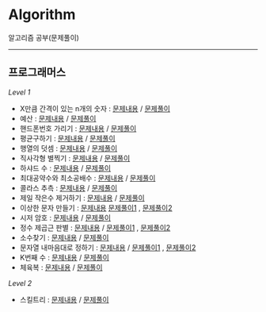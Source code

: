 # Algorithm
알고리즘 공부(문제풀이)

------
## 프로그래머스

*Level 1*

* X만큼 간격이 있는 n개의 숫자 :
  [문제내용](https://programmers.co.kr/learn/courses/30/lessons/12954) / [문제풀이](https://github.com/PPorotos/Algorithm/blob/master/Algorithm/Algorithm/Level1/Solution1.cs)
* 예산 : [문제내용](https://programmers.co.kr/learn/courses/30/lessons/12982) / [문제풀이](https://github.com/PPorotos/Algorithm/blob/master/Algorithm/Algorithm/Level1/Solution2.cs)
* 핸드폰번호 가리기 : [문제내용](https://programmers.co.kr/learn/courses/30/lessons/12948) / [문제풀이](https://github.com/PPorotos/Algorithm/blob/master/Algorithm/Algorithm/Level1/Solution3.cs)
* 평균구하기 : [문제내용](https://programmers.co.kr/learn/courses/30/lessons/12944) / [문제풀이](https://github.com/PPorotos/Algorithm/blob/master/Algorithm/Algorithm/Level1/Solution4.cs)
* 행열의 덧셈 : [문제내용](https://programmers.co.kr/learn/courses/30/lessons/12950) / [문제풀이](https://github.com/PPorotos/Algorithm/blob/master/Algorithm/Algorithm/Level1/Solution5.cs)
* 직사각형 별찍기 : [문제내용](https://programmers.co.kr/learn/courses/30/lessons/12969) / [문제풀이](https://github.com/PPorotos/Algorithm/blob/master/Algorithm/Algorithm/Level1/Solution6.cs)
* 하샤드 수 : [문제내용](https://programmers.co.kr/learn/courses/30/lessons/12947) / [문제풀이](https://github.com/PPorotos/Algorithm/blob/master/Algorithm/Algorithm/Level1/Solution7.cs)
* 최대공약수와 최소공배수 : [문제내용](https://programmers.co.kr/learn/courses/30/lessons/12940) / [문제풀이](https://github.com/PPorotos/Algorithm/blob/master/Algorithm/Algorithm/Level1/Solution8.cs)
* 콜라스 추측 : [문제내용](https://programmers.co.kr/learn/courses/30/lessons/12943) / [문제풀이](https://github.com/PPorotos/Algorithm/blob/master/Algorithm/Algorithm/Level1/Solution9.cs)
* 제일 작은수 제거하기 : [문제내용](https://programmers.co.kr/learn/courses/30/lessons/12935) / [문제풀이](https://github.com/PPorotos/Algorithm/blob/master/Algorithm/Algorithm/Level1/Solution10.cs)
* 이상한 문자 만들기 : [문제내용](https://programmers.co.kr/learn/courses/30/lessons/12930) [문제풀이1](https://github.com/PPorotos/Algorithm/blob/master/Algorithm/Algorithm/Level1/Solution11.cs) , [문제풀이2](https://github.com/PPorotos/Algorithm/blob/master/Algorithm/Algorithm/Level1/Solution11-1.cs)
* 시저 암호 : [문제내용](https://programmers.co.kr/learn/courses/30/lessons/12926) / [문제풀이](https://github.com/PPorotos/Algorithm/blob/master/Algorithm/Algorithm/Level1/Solution12.cs)
* 정수 제곱근 판별 : [문제내용](https://programmers.co.kr/learn/courses/30/lessons/12934) / [문제풀이1](https://github.com/PPorotos/Algorithm/blob/master/Algorithm/Algorithm/Level1/Solution13.cs) , [문제풀이2](https://github.com/PPorotos/Algorithm/blob/master/Algorithm/Algorithm/Level1/Solution13_1.cs)
* 소수찾기 : [문제내용](https://programmers.co.kr/learn/courses/30/lessons/12921) / [문제풀이](https://github.com/PPorotos/Algorithm/blob/master/Algorithm/Algorithm/Level1/Solution14.cs)
* 문자열 내마음대로 정하기 : [문제내용](https://programmers.co.kr/learn/courses/30/lessons/12915) / [문제풀이1](https://github.com/PPorotos/Algorithm/blob/master/Algorithm/Algorithm/Level1/Solution15.cs) , [문제풀이2](https://github.com/PPorotos/Algorithm/blob/master/Algorithm/Algorithm/Level1/Solution15_1.cs)
* K번째 수 : [문제내용](https://programmers.co.kr/learn/courses/30/lessons/42748) / [문제풀이](https://github.com/PPorotos/Algorithm/blob/master/Algorithm/Algorithm/Level1/Solution16.cs)
* 체육복 : [문제내용](https://programmers.co.kr/learn/courses/30/lessons/42862) / [문제풀이](https://github.com/PPorotos/Algorithm/blob/master/Algorithm/Algorithm/Level1/Solution17.cs)


*Level 2*

* 스킬트리 : [문제내용](https://programmers.co.kr/learn/courses/30/lessons/49993) / [문제풀이](https://github.com/PPorotos/Algorithm/blob/master/Algorithm/Algorithm/Level2/Solution2_1.cs)
